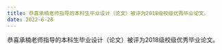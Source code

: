 ```yaml
---
title: 恭喜承楠老师指导的本科生毕业设计（论文）被评为2018级校级优秀毕业论文。
date: 2022-6-28
---
```


恭喜承楠老师指导的本科生毕业设计（论文）被评为2018级校级优秀毕业论文。

<!--more-->


